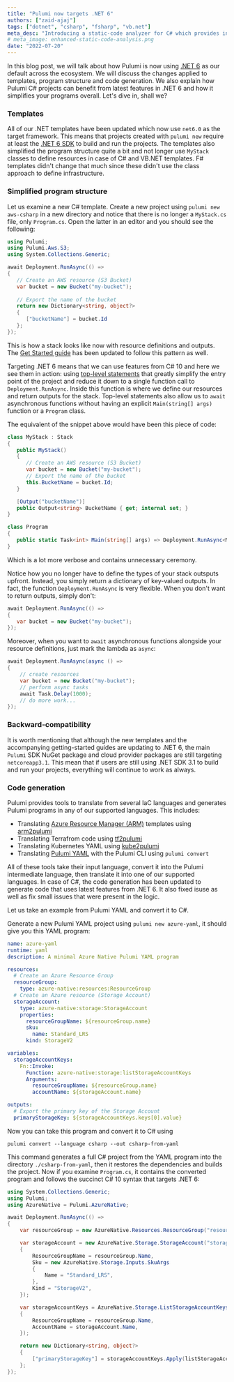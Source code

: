 ```yaml
---
title: "Pulumi now targets .NET 6"
authors: ["zaid-ajaj"]
tags: ["dotnet", "csharp", "fsharp", "vb.net"]
meta_desc: "Introducing a static-code analyzer for C# which provides instant feedback on common mistakes defining Pulumi resources"
# meta_image: enhanced-static-code-analysis.png
date: "2022-07-20"
---
```


In this blog post, we will talk about how Pulumi is now using [.NET 6](https://docs.microsoft.com/en-us/dotnet/core/whats-new/dotnet-6) as our default across the ecosystem. We will discuss the changes applied to templates, program structure and code generation. We also explain how Pulumi C# projects can benefit from latest features in .NET 6 and how it simplifies your programs overall. Let's dive in, shall we?

<!--more-->

### Templates

All of our .NET templates have been updated which now use `net6.0` as the target framework. This means that projects created with `pulumi new` require at least the [.NET 6 SDK](https://dotnet.microsoft.com/en-us/download/dotnet/6.0) to build and run the projects. The templates also simplified the program structure quite a bit and not longer use `MyStack` classes to define resources in case of C# and VB.NET templates. F# templates didn't change that much since these didn't use the class approach to define infrastructure. 

### Simplified program structure

Let us examine a new C# template. Create a new project using `pulumi new aws-csharp` in a new directory and notice that there is no longer a `MyStack.cs` file, only `Program.cs`. Open the latter in an editor and you should see the following:

```cs
using Pulumi;
using Pulumi.Aws.S3;
using System.Collections.Generic;

await Deployment.RunAsync(() =>
{
   // Create an AWS resource (S3 Bucket)
   var bucket = new Bucket("my-bucket");
   
   // Export the name of the bucket
   return new Dictionary<string, object?>
   {
      ["bucketName"] = bucket.Id
   };
});
```

This is how a stack looks like now with resource definitions and outputs. The [Get Started guide](https://www.pulumi.com/docs/get-started/) has been updated to follow this pattern as well.

Targeting .NET 6 means that we can use features from C# 10 and here we see them in action: using [top-level statements](https://docs.microsoft.com/en-us/dotnet/csharp/whats-new/tutorials/top-level-statements) that greatly simplify the entry point of the project and reduce it down to a single function call to `Deployment.RunAsync`. Inside this function is where we define our resources and return outputs for the stack. Top-level statements also allow us to `await` asynchronous functions without having an explicit `Main(string[] args)` function or a `Program` class.

The equivalent of the snippet above would have been this piece of code:

```cs
class MyStack : Stack
{
   public MyStack()
   {
      // Create an AWS resource (S3 Bucket)
      var bucket = new Bucket("my-bucket");
      // Export the name of the bucket
      this.BucketName = bucket.Id;
   }

   [Output("bucketName")]
   public Output<string> BucketName { get; internal set; }
}

class Program
{
   public static Task<int> Main(string[] args) => Deployment.RunAsync<MyStack>();
}
```

Which is a lot more verbose and contains unnecessary ceremony. 

Notice how you no longer have to define the types of your stack outsputs upfront. Instead, you simply return a dictionary of key-valued outputs. In fact, the function `Deployment.RunAsync` is very flexible. When you don't want to return outputs, simply don't:

```cs
await Deployment.RunAsync(() =>
{
   var bucket = new Bucket("my-bucket");
});
```

Moreover, when you want to `await` asynchronous functions alongside your resource definitions, just mark the lambda as `async`:

```cs
await Deployment.RunAsync(async () =>
{
    // create resources
    var bucket = new Bucket("my-bucket");
    // perform async tasks
    await Task.Delay(1000);
    // do more work...    
});
```

### Backward-compatibility

It is worth mentioning that although the new templates and the accompanying getting-started guides are updating to .NET 6, the main `Pulumi` SDK NuGet  package and cloud provider packages are still targeting `netcoreapp3.1`. This mean that if users are still using .NET SDK 3.1 to build and run your projects, everything will continue to work as always.

### Code generation

Pulumi provides tools to translate from several IaC languages and generates Pulumi programs in any of our supported languages. This includes:
 - Translating [Azure Resource Manager (ARM)](https://docs.microsoft.com/en-us/azure/azure-resource-manager/templates/overview) templates using [arm2pulumi](https://www.pulumi.com/arm2pulumi/)
 - Translating Terrafrom code using [tf2pulumi](https://www.pulumi.com/tf2pulumi/)
 - Translating Kubernetes YAML using [kube2pulumi](https://www.pulumi.com/kube2pulumi/)
 - Translating [Pulumi YAML](https://www.pulumi.com/docs/intro/languages/yaml/) with the Pulumi CLI using `pulumi convert`

All of these tools take their input language, convert it into the Pulumi intermediate language, then translate it into one of our supported languages. In case of C#, the code generation has been updated to generate code that uses latest features from .NET 6. It also fixed isuse as well as fix small issues that were present in the logic.

Let us take an example from Pulumi YAML and convert it to C#.

Generate a new Pulumi YAML project using `pulumi new azure-yaml`, it should give you this YAML program:

```yaml
name: azure-yaml
runtime: yaml
description: A minimal Azure Native Pulumi YAML program

resources:
  # Create an Azure Resource Group
  resourceGroup:
    type: azure-native:resources:ResourceGroup
  # Create an Azure resource (Storage Account)
  storageAccount:
    type: azure-native:storage:StorageAccount
    properties:
      resourceGroupName: ${resourceGroup.name}
      sku:
        name: Standard_LRS
      kind: StorageV2

variables:
  storageAccountKeys:
    Fn::Invoke:
      Function: azure-native:storage:listStorageAccountKeys
      Arguments:
        resourceGroupName: ${resourceGroup.name}
        accountName: ${storageAccount.name}

outputs:
  # Export the primary key of the Storage Account
  primaryStorageKey: ${storageAccountKeys.keys[0].value}
```

Now you can take this program and convert it to C# using

```
pulumi convert --language csharp --out csharp-from-yaml
```

This command generates a full C# project from the YAML program into the directory `./csharp-from-yaml`, then it restores the dependencies and builds the project. Now if you examine `Program.cs`, it contains the converted program and follows the succinct C# 10 syntax that targets .NET 6:

```csharp
using System.Collections.Generic;
using Pulumi;
using AzureNative = Pulumi.AzureNative;

await Deployment.RunAsync(() => 
{
    var resourceGroup = new AzureNative.Resources.ResourceGroup("resourceGroup");

    var storageAccount = new AzureNative.Storage.StorageAccount("storageAccount", new()
    {
        ResourceGroupName = resourceGroup.Name,
        Sku = new AzureNative.Storage.Inputs.SkuArgs
        {
            Name = "Standard_LRS",
        },
        Kind = "StorageV2",
    });

    var storageAccountKeys = AzureNative.Storage.ListStorageAccountKeys.Invoke(new()
    {
        ResourceGroupName = resourceGroup.Name,
        AccountName = storageAccount.Name,
    });

    return new Dictionary<string, object?>
    {
        ["primaryStorageKey"] = storageAccountKeys.Apply(listStorageAccountKeysResult => listStorageAccountKeysResult.Keys[0]?.Value),
    };
});
```
